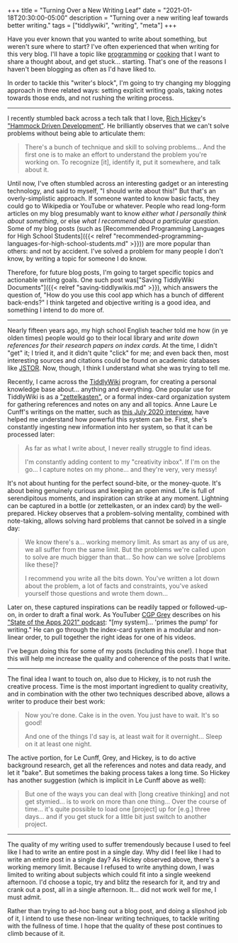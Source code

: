+++
title = "Turning Over a New Writing Leaf"
date = "2021-01-18T20:30:00-05:00"
description = "Turning over a new writing leaf towards better writing."
tags = ["tiddlywiki", "writing", "meta"]
+++

Have you ever known that you wanted to write about something, but weren't sure where to start? I've often experienced that when writing for this very blog. I'll have a topic like [programming](/tags/programming) or [cooking](/tags/cooking) that I want to share a thought about, and get stuck... starting. That's one of the reasons I haven't been blogging as often as I'd have liked to.

In order to tackle this "writer's block", I'm going to try changing my blogging approach in three related ways: setting explicit writing goals, taking notes towards those ends, and not rushing the writing process.

----

I recently stumbled back across a tech talk that I love, [Rich Hickey](https://en.wikipedia.org/wiki/Rich_Hickey)'s ["Hammock Driven Development"](https://www.youtube.com/watch?v=f84n5oFoZBc). He brilliantly observes that we can't solve problems without being able to articulate them:

> There's a bunch of technique and skill to solving problems... And the first one is to make an
> effort to understand the problem you're working on. To recognize [it], identify it, put it somewhere,
> and talk about it.

Until now, I've often stumbled across an interesting gadget or an interesting technology, and said to myself, "I should write about this!" But that's an overly-simplistic approach. If someone wanted to know basic facts, they could go to Wikipedia or YouTube or whatever. People who read long-form articles on my blog presumably want to know _either what I personally think about something_, or else _what I recommend about a particular question_. Some of my blog posts (such as [Recommended Programming Languages for High School Students]({{< relref "recommended-programming-languages-for-high-school-students.md" >}})) are more popular than others: and not by accident. I've solved a problem for many people I don't know, by writing a topic for someone I do know.

Therefore, for future blog posts, I'm going to target specific topics and actionable writing goals. One such post was["Saving TiddlyWiki Documents"]({{< relref "saving-tiddlywikis.md" >}}), which answers the question of, "How do you use this cool app which has a bunch of different back-ends?" I think targeted and objective writing is a good idea, and something I intend to do more of.

----

Nearly fifteen years ago, my high school English teacher told me how (in ye olden times) people would go to their local library and _write down references for their research papers on index cards_. At the time, I didn't "get" it; I tried it, and it didn't quite "click" for me; and even back then, most interesting sources and citations could be found on academic databases like [JSTOR](https://www.jstor.org/). Now, though, I think I understand what she was trying to tell me.

Recently, I came across the [TiddlyWiki](https://tiddlywiki.com/) program, for creating a personal knowledge base about... anything and everything. One popular use for TiddlyWiki is as a ["zettelkasten"](https://en.wikipedia.org/wiki/Zettelkasten), or a formal index-card organization system for gathering references and notes on any and all topics. Anne Laure Le Cunff's writings on the matter, such as [this July 2020 interview](https://newsletterest.com/message/29877/How-AnneLaure-Le-Cunff-Wrote-200-Articles-In-One-Year), have helped me understand how powerful this system can be. First, she's constantly ingesting new information into her system, so that it can be processed later:

> As far as what I write about, I never really struggle to find ideas.
>
> I'm constantly adding content to my "creativity inbox". If I'm on the go...
> I capture notes on my phone... and they're very, very messy!

It's not about hunting for the perfect sound-bite, or the money-quote. It's about being genuinely curious and keeping an open mind. Life is full of serendipitous moments, and inspiration can strike at any moment. Lightning can be captured in a bottle (or zettelkasten, or an index card) by the well-prepared. Hickey observes that a problem-solving mentality, combined with note-taking, allows solving hard problems that cannot be solved in a single day:

> We know there's a... working memory limit. As smart as any of us are, we all suffer from the same limit.
> But the problems we're called upon to solve are much bigger than that...
> So how can we solve [problems like these]?
>
> I recommend you write all the bits down. You've written a lot down about the problem, a lot of facts
> and constraints, you've asked yourself those questions and wrote them down...

Later on, these captured inspirations can be readily tapped or followed-up-on, in order to draft a final work. As YouTuber [CGP Grey](https://www.youtube.com/channel/UC2C_jShtL725hvbm1arSV9w) describes on his ["State of the Apps 2021" podcast](https://www.relay.fm/cortex/109): "[my system]... 'primes the pump' for writing." He can go through the index-card system in a modular and non-linear order, to pull together the right ideas for one of his videos.

I've begun doing this for some of my posts (including this one!). I hope that this will help me increase the quality and coherence of the posts that I write.

-----

The final idea I want to touch on, also due to Hickey, is to not rush the creative process. Time is the most important ingredient to quality creativity, and in combination with the other two techniques described above, allows a writer to produce their best work:

> Now you're done. Cake is in the oven. You just have to wait. It's so good!
>
> And one of the things I'd say is, at least wait for it overnight... Sleep on it at least one night.

The active portion, for Le Cunff, Grey, and Hickey, is to do active background research, get all the references and notes and data ready, and let it "bake". But sometimes the baking process takes a long time. So Hickey has another suggestion (which is implicit in Le Cunff above as well):

> But one of the ways you can deal with [long creative thinking] and not get stymied...
> is to work on more than one thing... Over the course of time... it's quite possible
> to load one [project] up for [e.g.] three days... and if you get stuck for a little bit
> just switch to another project.

-----

The quality of my writing used to suffer tremendously because I used to feel like I had to write an entire post in a single day. Why did I feel like I had to write an entire post in a single day? As Hickey observed above, there's a working memory limit. Because I refused to write anything down, I was limited to writing about subjects which could fit into a single weekend afternoon. I'd choose a topic, try and blitz the research for it, and try and crank out a post, all in a single afternoon. It... did not work well for me, I must admit.

Rather than trying to ad-hoc bang out a blog post, and doing a slipshod job of it, I intend to use these non-linear writing techniques, to tackle writing with the fullness of time. I hope that the quality of these post continues to climb because of it.
